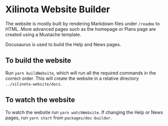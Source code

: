 # Xilinota Website Builder

The website is mostly built by rendering Markdown files under `/readme` to HTML. More advanced pages such as the homepage or Plans page are created using a Mustache template.

Docusaurus is used to build the Help and News pages.

## To build the website

Run `yarn buildWebsite`, which will run all the required commands in the correct order. This will create the website in a relative directory `../xilinota-website/docs`.

## To watch the website

To watch the website run `yarn watchWebsite`. If changing the Help or News pages, run `yarn start` from `packages/doc-builder`.
